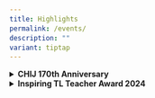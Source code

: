 ```yaml
---
title: Highlights
permalink: /events/
description: ""
variant: tiptap
---
```

<div data-type="detailGroup" class="isomer-accordion isomer-accordion-white">
<details class="isomer-details">
<summary><strong>CHIJ 170th Anniversary</strong>
</summary>
<div data-type="detailsContent" class="isomer-details-content">
<h3>2024 was a very special year for us as CHIJ celebrated its 170th anniversary. An album with 12 songs written by students, teachers and alumni from across the CHIJ family of schools was launched at the event.</h3>
<p></p>
<h4>Articles on CHIJ 170th Celebrations</h4>
<ul data-tight="true" class="tight">
<li>
<p>Click <a href="/files/CHIJ_170th_anniversary_celebrations_address___20_May_2024.pdf" rel="noopener noreferrer nofollow" target="_blank">here</a> to
view the write-up by our CHIJ Board of Management Chairperson, Ms Vivienne
Lim.</p>
</li>
<li>
<p>Click <a href="https://catholicnews.sg/2024/05/29/celebrating-170-years-of-the-ij-dream/" rel="noopener noreferrer nofollow" target="_blank">here</a> to
view the article from Catholic News</p>
</li>
<li>
<p>Click <a href="https://www.straitstimes.com/singapore/chij-one-of-the-oldest-girls-schools-in-singapore-celebrates-170-years" rel="noopener noreferrer nofollow" target="_blank">here</a> to
view the article from The Straits Times</p>
</li>
</ul>
<p>Click here to access our Hold On To Our IJ Dream album</p>
<ul data-tight="true" class="tight">
<li>
<p><a href="https://music.apple.com/us/album/hold-on-to-our-ij-dream/1742259531" rel="noopener noreferrer nofollow" target="_blank">Apple Music</a>
</p>
</li>
<li>
<p><a href="https://open.spotify.com/album/0Lkx5ttB6xYJ0pz9tnMppR" rel="noopener noreferrer nofollow" target="_blank">Spotify</a>
</p>
</li>
<li>
<p><a href="https://www.youtube.com/playlist?list=PL0co6909fswsVpbNTwbpjKLkZgS2-6Mis" rel="noopener noreferrer nofollow" target="_blank">YouTube</a>
</p>
</li>
</ul>
</div>
</details>
<details class="isomer-details">
<summary><strong>Inspiring TL Teacher Award 2024</strong>
</summary>
<div data-type="detailsContent" class="isomer-details-content">
<p>On 21 September 2024, our Lead Teacher (Tamil) Mrs Veerarajoo Devika &nbsp;received
the Inspiring TL Teacher Award 2024 from Minister for Law Mr K. Shanmugam.
This award is jointly organised by Tamil Murasu, Singapore Tamil Teachers’
Union and the Tamil Language Learning and Promotion Committee. This award
serves to recognise the stellar performance of Tamil teachers in their
role in educating and promoting Tamil Language among their students.</p>
<p></p>
<div class="isomer-image-wrapper">
<img style="width: 100%" height="auto" width="100%" alt="" src="/images/IMG_20240922_WA0024_Veera_preference.jpg">
</div>
<p>In addition, Mrs Veerarajoo was featured and interviewed in “Ethiroli”
– an educational programme by Vasantham on 4 Sept 2024. The programme featured
5 teachers who made a difference in the lives of their students. Click
here to view the excerpt of the <a href="https://drive.google.com/file/d/1dTBmv-NsqHz8Zh7XsxCI3DRWJ--K7vHo/view?usp=drive_link" rel="noopener noreferrer nofollow" target="_blank">programme</a>
</p>
</div>
</details>
</div>
<p></p>